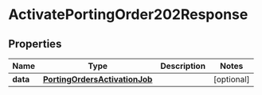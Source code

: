 

# ActivatePortingOrder202Response


## Properties

| Name | Type | Description | Notes |
|------------ | ------------- | ------------- | -------------|
|**data** | [**PortingOrdersActivationJob**](PortingOrdersActivationJob.md) |  |  [optional] |



